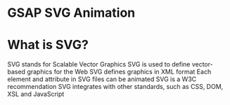 # GSAP SVG Animation 

<h1>
What is SVG?
</h1>

SVG stands for Scalable Vector Graphics
SVG is used to define vector-based graphics for the Web
SVG defines graphics in XML format
Each element and attribute in SVG files can be animated
SVG is a W3C recommendation
SVG integrates with other standards, such as CSS, DOM, XSL and JavaScript
